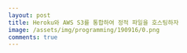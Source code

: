```yaml
---
layout: post
title: Heroku와 AWS S3를 통합하여 정적 파일을 호스팅하자
image: /assets/img/programming/190916/0.png
comments: true
---
```


